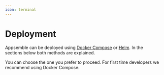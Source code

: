 ```yaml
---
icon: terminal
---
```


# Deployment

Appsemble can be deployed using [Docker Compose](https://docs.docker.com/compose) or
[Helm](https://helm.sh). In the sections below both methods are explained.

You can choose the one you prefer to proceed. For first time developers we recommend using Docker
Compose.
